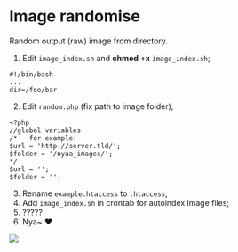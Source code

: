 Image randomise
===============

Random output (raw) image from directory.

1. Edit `image_index.sh` and **chmod +x** `image_index.sh`;
```
#!/bin/bash
...
dir=/foo/bar
```

2. Edit `random.php` (fix path to image folder);
```
<?php
//global variables
/*   for example:
$url = 'http://server.tld/';
$folder = '/nyaa_images/';
*/
$url = '';
$folder = '';
```

3. Rename `example.htaccess` to `.htaccess`;
4. Add `image_index.sh` in crontab for autoindex image files;
5. ?????
6. Nya~ ♥



<img src="https://raw.github.com/fastpoke/image_randomise/master/preview.png">
